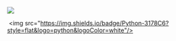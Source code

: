 <img src="https://capsule-render.vercel.app/api?type=waving&color=auto&height=200&section=header&text=Yewon&nbspGithub&fontSize=90" />

 <img src="https://img.shields.io/badge/Python-3178C6?style=flat&logo=python&logoColor=white"/>


<!--
**onelee521/onelee521** is a ✨ _special_ ✨ repository because its `README.md` (this file) appears on your GitHub profile.

Here are some ideas to get you started:

- 🔭 I’m currently working on ...
- 🌱 I’m currently learning ...
- 👯 I’m looking to collaborate on ...
- 🤔 I’m looking for help with ...
- 💬 Ask me about ...
- 📫 How to reach me: ...
- 😄 Pronouns: ...
- ⚡ Fun fact: ...
-->
